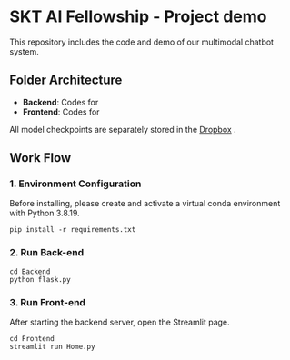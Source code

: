 # SKT AI Fellowship - Project demo
This repository includes the code and demo of our multimodal chatbot system.

## Folder Architecture
* **Backend**: Codes for
* **Frontend**: Codes for

All model checkpoints are separately stored in the [Dropbox](https://www.dropbox.com/home/skt_ai%20fellowship_model_checkpoints?di=left_nav_browse)
.

## Work Flow
### 1. Environment Configuration
Before installing, please create and activate a virtual conda environment with Python 3.8.19.
```
pip install -r requirements.txt
```

### 2. Run Back-end
```
cd Backend
python flask.py
```

### 3. Run Front-end
After starting the backend server, open the Streamlit page.
```
cd Frontend
streamlit run Home.py
```



